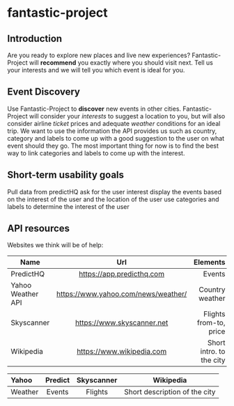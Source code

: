 # fantastic-project

## Introduction

Are you ready to explore new places and live new experiences? Fantastic-Project will **recommend** you exactly where you should visit next. Tell us your interests and we will tell you which event is ideal for you.

## Event Discovery

Use Fantastic-Project to **discover** new events in other cities. Fantastic-Project will consider your *interests* to suggest a location to you, but will also consider airline *ticket* prices and adequate *weather* conditions for an ideal trip. 
We want to use the information the API provides us such as country, category and labels to come up with a good suggestion to the user on what event should they go. 
The most important thing for now is to find the best way to link categories and labels to come up with the interest. 

## Short-term usability goals
Pull data from predictHQ 
ask for the user interest
display the events based on the interest of the user and the location of the user
use categories and labels to determine the interest of the user

## API resources

Websites we think will be of help:

| Name                                    |             Url                                         |       Elements           |
| ----------------------------------------|:-------------------------------------------------------:| ------------------------:|
| PredictHQ                               | https://app.predicthq.com                               | Events                   |
| Yahoo Weather API                       | https://www.yahoo.com/news/weather/                     | Country weather          |
| Skyscanner                              | https://www.skyscanner.net                              | Flights from-to, price   |
| Wikipedia                               | https://www.wikipedia.com                               | Short intro. to the city |

| Yahoo   | Predict| Skyscanner| Wikipedia                     |
| :-------|:------:| :--------:| :----------------------------:|
| Weather | Events | Flights   | Short description of the city | 